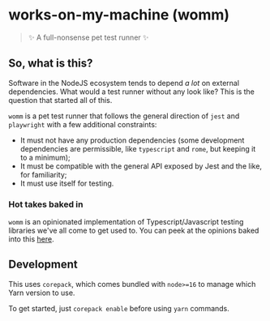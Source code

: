 # works-on-my-machine (womm)

> ✨ A full-nonsense pet test runner ✨

## So, what is this?

Software in the NodeJS ecosystem tends to depend  _a lot_ on external dependencies. What would a test runner without any
look like? This is the question that started all of this.

`womm` is a pet test runner that follows the general direction of `jest` and `playwright` with a few additional
constraints:

- It must not have any production dependencies (some development dependencies are permissible, like `typescript` and
  `rome`, but keeping it to a minimum);
- It must be compatible with the general API exposed by Jest and the like, for familiarity;
- It must use itself for testing.

### Hot takes baked in

`womm` is an opinionated implementation of Typescript/Javascript testing libraries we've all come to get used to. You
can peek at the opinions baked into this [here](./DESIGN_DECISIONS.md).

## Development

This uses `corepack`, which comes bundled with `node>=16` to manage which Yarn version to use.

To get started, just `corepack enable` before using `yarn` commands.
